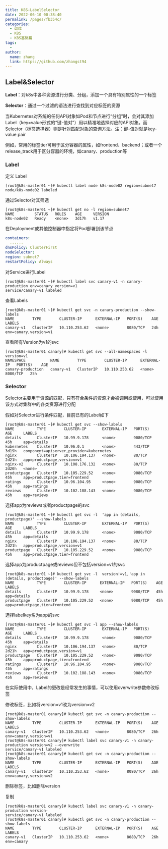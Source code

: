 ```yaml
---
title: K8S-LabelSelector
date: 2022-06-10 00:38:40
permalink: /pages/fb354c/
categories:
  - 运维
  - K8S
  - K8S基础篇
tags:
  - 
author: 
  name: zhang
  link: https://github.com/zhangst94
---
```

## Label&Selector

**Label**：对k8s中各种资源进行分类、分组，添加一个具有特别属性的一个标签

**Selector**：通过一个过滤的语法进行查找到对应标签的资源

当Kubernetes对系统的任何API对象如Pod和节点进行“分组”时，会对其添加Label（key=value形式的“键-值对”）用以精准地选择对应的API对象。而Selector（标签选择器）则是针对匹配对象的查询方法。注：键-值对就是key-value pair

例如，常用的标签tier可用于区分容器的属性，如frontend、backend；或者一个release_track用于区分容器的环境，如canary、production等

### Label

定义 Label

```shell
[root@k8s-master01 ~]# kubectl label node k8s-node02 region=subnet7
node/k8s-node02 labeled
```

通过Selector对其筛选

```shell
[root@k8s-master01 ~]# kubectl get no -l region=subnet7
NAME         STATUS   ROLES    AGE     VERSION
k8s-node02   Ready    <none>   3d17h   v1.17
```

在Deployment或其他控制器中指定将Pod部署到该节点

```yaml
containers:
  ......
dnsPolicy: ClusterFirst
nodeSelector:
region: subnet7
restartPolicy: Always

```

对Service进行Label

```shell
[root@k8s-master01 ~]# kubectl label svc canary-v1 -n canary-production env=canary version=v1
service/canary-v1 labeled
```

查看Labels

```shell
[root@k8s-master01 ~]# kubectl get svc -n canary-production --show-labels
NAME        TYPE        CLUSTER-IP      EXTERNAL-IP   PORT(S)    AGE   LABELS
canary-v1   ClusterIP   10.110.253.62   <none>        8080/TCP   24h   env=canary,version=v1
```

查看所有Version为v1的svc

```shell
[root@k8s-master01 canary]# kubectl get svc --all-namespaces -l version=v1
NAMESPACE           NAME        TYPE        CLUSTER-IP      EXTERNAL-IP   PORT(S)    AGE
canary-production   canary-v1   ClusterIP   10.110.253.62   <none>        8080/TCP   25h
```

### Selector

Selector主要用于资源的匹配，只有符合条件的资源才会被调用或使用，可以使用该方式对集群中的各类资源进行分配

假如对Selector进行条件匹配，目前已有的Label如下

```shell
[root@k8s-master01 ~]# kubectl get svc --show-labels
NAME          TYPE        CLUSTER-IP       EXTERNAL-IP   PORT(S)    AGE     LABELS
details       ClusterIP   10.99.9.178      <none>        9080/TCP   45h     app=details
kubernetes    ClusterIP   10.96.0.1        <none>        443/TCP    3d19h   component=apiserver,provider=kubernetes
nginx         ClusterIP   10.106.194.137   <none>        80/TCP     2d21h   app=productpage,version=v1
nginx-v2      ClusterIP   10.108.176.132   <none>        80/TCP     2d20h   <none>
productpage   ClusterIP   10.105.229.52    <none>        9080/TCP   45h     app=productpage,tier=frontend
ratings       ClusterIP   10.96.104.95     <none>        9080/TCP   45h     app=ratings
reviews       ClusterIP   10.102.188.143   <none>        9080/TCP   45h     app=reviews
```

选择app为reviews或者productpage的svc

```shell
[root@k8s-master01 ~]# kubectl get svc -l  'app in (details, productpage)' --show-labels
NAME          TYPE        CLUSTER-IP       EXTERNAL-IP   PORT(S)    AGE     LABELS
details       ClusterIP   10.99.9.178      <none>        9080/TCP   45h     app=details
nginx         ClusterIP   10.106.194.137   <none>        80/TCP     2d21h   app=productpage,version=v1
productpage   ClusterIP   10.105.229.52    <none>        9080/TCP   45h     app=productpage,tier=frontend
```

选择app为productpage或reviews但不包括version=v1的svc

```shell
[root@k8s-master01 ~]# kubectl get svc -l  version!=v1,'app in (details, productpage)' --show-labels
NAME          TYPE        CLUSTER-IP      EXTERNAL-IP   PORT(S)    AGE   LABELS
details       ClusterIP   10.99.9.178     <none>        9080/TCP   45h   app=details
productpage   ClusterIP   10.105.229.52   <none>        9080/TCP   45h   app=productpage,tier=frontend
```

选择labelkey名为app的svc

```shell
[root@k8s-master01 ~]# kubectl get svc -l app --show-labels
NAME          TYPE        CLUSTER-IP       EXTERNAL-IP   PORT(S)    AGE     LABELS
details       ClusterIP   10.99.9.178      <none>        9080/TCP   45h     app=details
nginx         ClusterIP   10.106.194.137   <none>        80/TCP     2d21h   app=productpage,version=v1
productpage   ClusterIP   10.105.229.52    <none>        9080/TCP   45h     app=productpage,tier=frontend
ratings       ClusterIP   10.96.104.95     <none>        9080/TCP   45h     app=ratings
reviews       ClusterIP   10.102.188.143   <none>        9080/TCP   45h     app=reviews
```

在实际使用中，Label的更改是经常发生的事情，可以使用overwrite参数修改标签

修改标签，比如将version=v1改为version=v2

```shell
[root@k8s-master01 canary]# kubectl get svc -n canary-production --show-labels
NAME        TYPE        CLUSTER-IP      EXTERNAL-IP   PORT(S)    AGE   LABELS
canary-v1   ClusterIP   10.110.253.62   <none>        8080/TCP   26h   env=canary,version=v1
[root@k8s-master01 canary]# kubectl label svc canary-v1 -n canary-production version=v2 --overwrite
service/canary-v1 labeled
[root@k8s-master01 canary]# kubectl get svc -n canary-production --show-labels
NAME        TYPE        CLUSTER-IP      EXTERNAL-IP   PORT(S)    AGE   LABELS
canary-v1   ClusterIP   10.110.253.62   <none>        8080/TCP   26h   env=canary,version=v2
```

删除标签，比如删除version

复制  

```shell
[root@k8s-master01 canary]# kubectl label svc canary-v1 -n canary-production version-
service/canary-v1 labeled
[root@k8s-master01 canary]# kubectl get svc -n canary-production --show-labels
NAME        TYPE        CLUSTER-IP      EXTERNAL-IP   PORT(S)    AGE   LABELS
canary-v1   ClusterIP   10.110.253.62   <none>        8080/TCP   26h   env=canary
```